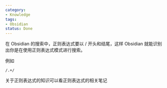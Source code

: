 ```yaml
---
category:
- Knowledge
tags:
- Obsidian
status: Done
---
```

在 Obsidian 的搜索中，正则表达式要以 / 开头和结尾，这样 Obsidian 就能识别出你是在使用正则表达式模式进行搜索。

例如
```
/.+/
```

关于正则表达式的知识可以看正则表达式的相关笔记
